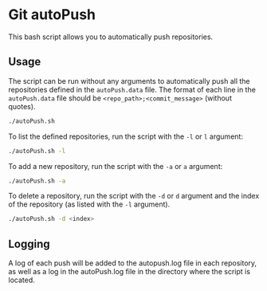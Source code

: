 # Git autoPush

This bash script allows you to automatically push repositories.

## Usage

The script can be run without any arguments to automatically push all the repositories defined in the `autoPush.data` file. The format of each line in the `autoPush.data` file should be `<repo_path>;<commit_message>` (without quotes).

```bash
./autoPush.sh
```

To list the defined repositories, run the script with the `-l` or `l` argument:

```bash
./autoPush.sh -l
```

To add a new repository, run the script with the `-a` or `a` argument:

```bash
./autoPush.sh -a
```

To delete a repository, run the script with the `-d` or `d` argument and the index of the repository (as listed with the `-l` argument).

```bash
./autoPush.sh -d <index>
```

## Logging

A log of each push will be added to the autopush.log file in each repository, as well as a log in the autoPush.log file in the directory where the script is located.
